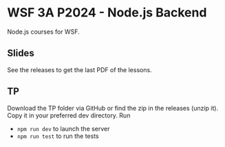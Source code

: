 # WSF 3A P2024 - Node.js Backend

Node.js courses for WSF.

## Slides

See the releases to get the last PDF of the lessons.

## TP

Download the TP folder via GitHub or find the zip in the releases (unzip it).
Copy it in your preferred dev directory.
Run
- `npm run dev` to launch the server
- `npm run test` to run the tests
